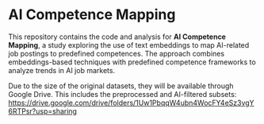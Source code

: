 # AI Competence Mapping

This repository contains the code and analysis for **AI Competence Mapping**, a study exploring the use of text embeddings to map AI-related job postings to predefined competences. The approach combines embeddings-based techniques with predefined competence frameworks to analyze trends in AI job markets.

Due to the size of the original datasets, they will be available through Google Drive. This includes the preprocessed and AI-filtered subsets:
https://drive.google.com/drive/folders/1Uw1PbqqW4ubn4WocFY4eSz3vgY6RTPsr?usp=sharing

